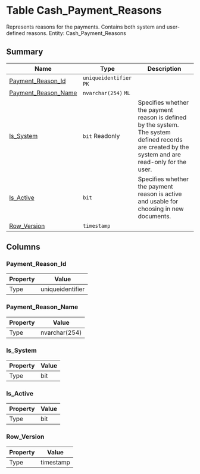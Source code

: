 # Table Cash_Payment_Reasons

Represents reasons for the payments. Contains both system and user-defined reasons. Entity: Cash_Payment_Reasons

## Summary

| Name | Type | Description |
| - | - | --- |
|[Payment_Reason_Id](#payment_reason_id)|`uniqueidentifier` `PK`||
|[Payment_Reason_Name](#payment_reason_name)|`nvarchar(254)` `ML`||
|[Is_System](#is_system)|`bit` Readonly|Specifies whether the payment reason is defined by the system. The system defined records are created by the system and are read-only for the user.|
|[Is_Active](#is_active)|`bit` |Specifies whether the payment reason is active and usable for choosing in new documents.|
|[Row_Version](#row_version)|`timestamp` ||

## Columns

### Payment_Reason_Id

| Property | Value |
| - | - |
|Type|uniqueidentifier|

### Payment_Reason_Name

| Property | Value |
| - | - |
|Type|nvarchar(254)|

### Is_System

| Property | Value |
| - | - |
|Type|bit|

### Is_Active

| Property | Value |
| - | - |
|Type|bit|

### Row_Version

| Property | Value |
| - | - |
|Type|timestamp|


